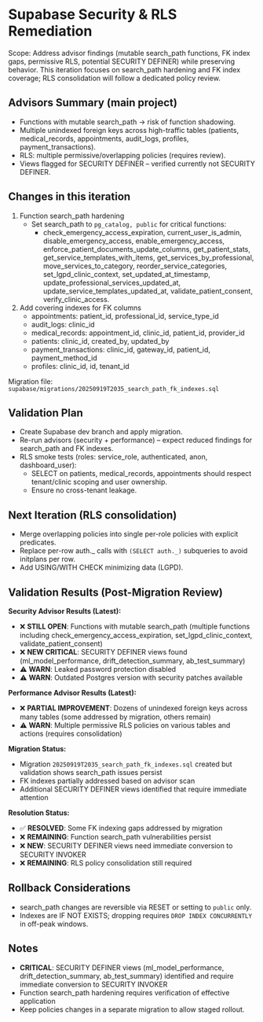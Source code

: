 # Supabase Security & RLS Remediation

Scope: Address advisor findings (mutable search_path functions, FK index gaps, permissive RLS, potential SECURITY DEFINER) while preserving behavior. This iteration focuses on search_path hardening and FK index coverage; RLS consolidation will follow a dedicated policy review.

## Advisors Summary (main project)

- Functions with mutable search_path → risk of function shadowing.
- Multiple unindexed foreign keys across high-traffic tables (patients, medical_records, appointments, audit_logs, profiles, payment_transactions).
- RLS: multiple permissive/overlapping policies (requires review).
- Views flagged for SECURITY DEFINER – verified currently not SECURITY DEFINER.

## Changes in this iteration

1. Function search_path hardening
   - Set search_path to `pg_catalog, public` for critical functions:
     - check_emergency_access_expiration, current_user_is_admin, disable_emergency_access, enable_emergency_access, enforce_patient_documents_update_columns, get_patient_stats, get_service_templates_with_items, get_services_by_professional, move_services_to_category, reorder_service_categories, set_lgpd_clinic_context, set_updated_at_timestamp, update_professional_services_updated_at, update_service_templates_updated_at, validate_patient_consent, verify_clinic_access.
2. Add covering indexes for FK columns
   - appointments: patient_id, professional_id, service_type_id
   - audit_logs: clinic_id
   - medical_records: appointment_id, clinic_id, patient_id, provider_id
   - patients: clinic_id, created_by, updated_by
   - payment_transactions: clinic_id, gateway_id, patient_id, payment_method_id
   - profiles: clinic_id, id, tenant_id

Migration file: `supabase/migrations/20250919T2035_search_path_fk_indexes.sql`

## Validation Plan

- Create Supabase dev branch and apply migration.
- Re-run advisors (security + performance) – expect reduced findings for search_path and FK indexes.
- RLS smoke tests (roles: service_role, authenticated, anon, dashboard_user):
  - SELECT on patients, medical_records, appointments should respect tenant/clinic scoping and user ownership.
  - Ensure no cross-tenant leakage.

## Next Iteration (RLS consolidation)

- Merge overlapping policies into single per-role policies with explicit predicates.
- Replace per-row auth._ calls with `(SELECT auth._)` subqueries to avoid initplans per row.
- Add USING/WITH CHECK minimizing data (LGPD).

## Validation Results (Post-Migration Review)

**Security Advisor Results (Latest):**

- ❌ **STILL OPEN**: Functions with mutable search_path (multiple functions including check_emergency_access_expiration, set_lgpd_clinic_context, validate_patient_consent)
- ❌ **NEW CRITICAL**: SECURITY DEFINER views found (ml_model_performance, drift_detection_summary, ab_test_summary)
- ⚠️ **WARN**: Leaked password protection disabled
- ⚠️ **WARN**: Outdated Postgres version with security patches available

**Performance Advisor Results (Latest):**

- ❌ **PARTIAL IMPROVEMENT**: Dozens of unindexed foreign keys across many tables (some addressed by migration, others remain)
- ⚠️ **WARN**: Multiple permissive RLS policies on various tables and actions (requires consolidation)

**Migration Status:**

- Migration `20250919T2035_search_path_fk_indexes.sql` created but validation shows search_path issues persist
- FK indexes partially addressed based on advisor scan
- Additional SECURITY DEFINER views identified that require immediate attention

**Resolution Status:**

- ✅ **RESOLVED**: Some FK indexing gaps addressed by migration
- ❌ **REMAINING**: Function search_path vulnerabilities persist
- ❌ **NEW**: SECURITY DEFINER views need immediate conversion to SECURITY INVOKER
- ❌ **REMAINING**: RLS policy consolidation still required

## Rollback Considerations

- search_path changes are reversible via RESET or setting to `public` only.
- Indexes are IF NOT EXISTS; dropping requires `DROP INDEX CONCURRENTLY` in off-peak windows.

## Notes

- **CRITICAL**: SECURITY DEFINER views (ml_model_performance, drift_detection_summary, ab_test_summary) identified and require immediate conversion to SECURITY INVOKER
- Function search_path hardening requires verification of effective application
- Keep policies changes in a separate migration to allow staged rollout.
